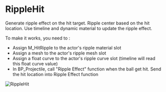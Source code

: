 # RippleHit
Generate ripple effect on the hit target. Ripple center based on the hit location. Use timeline and dynamic material to update the ripple effect. 

To make it works, you need to :
- Assign M_HitRipple to the actor's ripple material slot
- Assign a mesh to the actor's ripple mesh slot
- Assign a float curve to the actor's ripple curve slot (timeline will read this float curve value)
- In BP_Projectile, call "Ripple Effect" function when the ball get hit. Send the hit location into Ripple Effect function

![RippleHit](https://github.com/TimChen1383/RippleHit/assets/37008451/dc72805d-d3e5-41be-a0fb-75db0605bf83)

